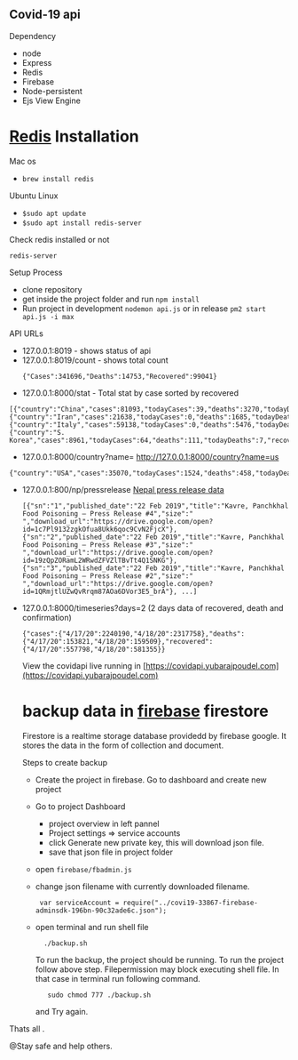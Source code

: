 Covid-19 api
---
Dependency
 - node 
 - Express
 - Redis
 - Firebase
 - Node-persistent
 - Ejs View Engine

[Redis](https://redis.io/topics/quickstart) Installation
===
Mac os 
   - ```brew install redis```

Ubuntu Linux
   - ```$sudo apt update```
   - ```$sudo apt install redis-server```

Check redis installed or not

  ``` redis-server ```


Setup Process
 - clone repository
 - get inside the project folder and run `npm install`
 - Run project in development `nodemon api.js` or in release `pm2 start api.js -i max`
 
API URLs
- 127.0.0.1:8019 - shows status of api
- 127.0.0.1:8019/count - shows total count
  ```
  {"Cases":341696,"Deaths":14753,"Recovered":99041}

  ```
- 127.0.0.1:8000/stat -  Total stat by case sorted by recovered

```
[{"country":"China","cases":81093,"todayCases":39,"deaths":3270,"todayDeaths":9,"recovered":72703,"active":5120,"critical":1749,"casesPerOneMillion":56},{"country":"Iran","cases":21638,"todayCases":0,"deaths":1685,"todayDeaths":0,"recovered":7913,"active":12040,"critical":0,"casesPerOneMillion":258},{"country":"Italy","cases":59138,"todayCases":0,"deaths":5476,"todayDeaths":0,"recovered":7024,"active":46638,"critical":3000,"casesPerOneMillion":978},{"country":"S. Korea","cases":8961,"todayCases":64,"deaths":111,"todayDeaths":7,"recovered":3166,"active":5684,"critical":59,"casesPerOneMillion":175},........]

  ```
- 127.0.0.1:8000/country?name=<country-name> http://127.0.0.1:8000/country?name=us

```
{"country":"USA","cases":35070,"todayCases":1524,"deaths":458,"todayDeaths":39,"recovered":178,"active":34434,"critical":795,"casesPerOneMillion":106}

```

- 127.0.0.1:800/np/pressrelease [Nepal press release data](https://heoc.mohp.gov.np/)

  ```
  [{"sn":"1","published_date":"22 Feb 2019","title":"Kavre, Panchkhal Food Poisoning – Press Release #4","size":" ","download_url":"https://drive.google.com/open?id=1c7Pl9132zgkOfua8Ukk6qoc9CvN2FjcX"},{"sn":"2","published_date":"22 Feb 2019","title":"Kavre, Panchkhal Food Poisoning – Press Release #3","size":" ","download_url":"https://drive.google.com/open?id=19zQpZORamL2WRwdZFVZlTBvTt4Q1SNKG"},{"sn":"3","published_date":"22 Feb 2019","title":"Kavre, Panchkhal Food Poisoning – Press Release #2","size":" ","download_url":"https://drive.google.com/open?id=1QRmjtlUZwQvRrqm87AOa6DVor3E5_brA"}, ...]

  ```
- 127.0.0.1:8000/timeseries?days=2 (2 days data of recovered, death and confirmation)
  
  ```
  {"cases":{"4/17/20":2240190,"4/18/20":2317758},"deaths":{"4/17/20":153821,"4/18/20":159509},"recovered":{"4/17/20":557798,"4/18/20":581355}}

  ```  
  View the covidapi live running in [https://covidapi.yubarajpoudel.com](https://covidapi.yubarajpoudel.com)
   

  backup data in [firebase](https://console.firebase.google.com) firestore
  =============

  Firestore is a realtime storage database providedd by firebase google. It stores the data in the form of collection and document.

  Steps to create backup

   - Create the project in firebase. Go to dashboard and create new project
   - Go to project Dashboard
        - project overview in left pannel
        - Project settings => service accounts
        - click Generate new private key, this will download json file.
        - save that json file in project folder
   - open ``` firebase/fbadmin.js ```
   - change json filename with currently downloaded filename.
        
        ```
         var serviceAccount = require("../covi19-33867-firebase-adminsdk-196bn-90c32ade6c.json");
        ```

   - open terminal and run shell file
      
      ```
        ./backup.sh
      ```
      To run the backup, the project should be running. To run the project follow above step. Filepermission may block executing shell file. In that case in terminal run following command.

      ```
         sudo chmod 777 ./backup.sh
      ```
      and Try again.


Thats all .

@Stay safe and help others. 